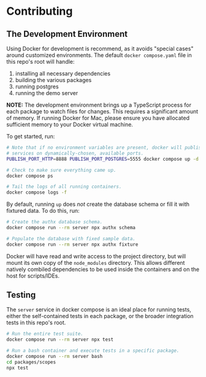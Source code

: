 # Contributing

## The Development Environment

Using Docker for development is recommend, as it avoids "special cases" around customized environments. The default `docker compose.yaml` file in this repo's root will handle:

1. installing all necessary dependencies
2. building the various packages
3. running postgres
4. running the demo server

**NOTE:** The development environment brings up a TypeScript process for each package to watch files for changes. This requires a significant amount of memory. If running Docker for Mac, please ensure you have allocated sufficient memory to your Docker virtual machine.

To get started, run:

```bash
# Note that if no environment variables are present, docker will publish the
# services on dynamically-chosen, available ports.
PUBLISH_PORT_HTTP=8888 PUBLISH_PORT_POSTGRES=5555 docker compose up -d

# Check to make sure everything came up.
docker compose ps

# Tail the logs of all running containers.
docker compose logs -f
```

By default, running `up` does _not_ create the database schema or fill it with fixtured data. To do this, run:

```bash
# Create the authx database schema.
docker compose run --rm server npx authx schema

# Populate the database with fixed sample data.
docker compose run --rm server npx authx fixture
```

Docker will have read and write access to the project directory, but will mount its own copy of the `node_modules` directory. This allows different natively combiled dependencies to be used inside the containers and on the host for scripts/IDEs.

## Testing

The `server` service in docker compose is an ideal place for running tests, either the self-contained tests in each package, or the broader integration tests in this repo's root.

```bash
# Run the entire test suite.
docker compose run --rm server npx test

# Run a bash container and execute tests in a specific package.
docker compose run --rm server bash
cd packages/scopes
npx test
```
